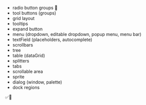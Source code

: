 * radio button groups 🚧
* tool buttons (groups)
* grid layout
* tooltips
* expand button
* menu (dropdown, editable dropdown, popup menu, menu bar)
* textField (placeholders, autocomplete)
* scrollbars
* tree
* table (dataGrid)
* splitters
* tabs
* scrollable area
* sprite
* dialog (window, palette)
* dock regions

✅🚧